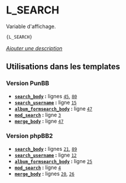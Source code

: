 # L_SEARCH


Variable d'affichage.

```html
{L_SEARCH}
```

[*Ajouter une description*](https://fa-tvars.appspot.com/var/L_SEARCH)

## Utilisations dans les templates

### Version PunBB
* __[`search_body`](../tpl/var/punbb/search_body.md#readme) :__ lignes [`45`](../tpl/src/punbb/search_body.tpl#L45), [`80`](../tpl/src/punbb/search_body.tpl#L80)
* __[`search_username`](../tpl/var/punbb/search_username.md#readme) :__ ligne [`15`](../tpl/src/punbb/search_username.tpl#L15)
* __[`album_formsearch_body`](../tpl/var/punbb/album_formsearch_body.md#readme) :__ ligne [`47`](../tpl/src/punbb/album_formsearch_body.tpl#L47)
* __[`mod_search`](../tpl/var/punbb/mod_search.md#readme) :__ ligne [`3`](../tpl/src/punbb/mod_search.tpl#L3)
* __[`merge_body`](../tpl/var/punbb/merge_body.md#readme) :__ ligne [`47`](../tpl/src/punbb/merge_body.tpl#L47)

### Version phpBB2
* __[`search_body`](../tpl/var/subsilver/search_body.md#readme) :__ lignes [`21`](../tpl/src/subsilver/search_body.tpl#L21), [`89`](../tpl/src/subsilver/search_body.tpl#L89)
* __[`search_username`](../tpl/var/subsilver/search_username.md#readme) :__ ligne [`12`](../tpl/src/subsilver/search_username.tpl#L12)
* __[`album_formsearch_body`](../tpl/var/subsilver/album_formsearch_body.md#readme) :__ ligne [`25`](../tpl/src/subsilver/album_formsearch_body.tpl#L25)
* __[`mod_search`](../tpl/var/subsilver/mod_search.md#readme) :__ ligne [`4`](../tpl/src/subsilver/mod_search.tpl#L4)
* __[`merge_body`](../tpl/var/subsilver/merge_body.md#readme) :__ lignes [`20`](../tpl/src/subsilver/merge_body.tpl#L20), [`26`](../tpl/src/subsilver/merge_body.tpl#L26)